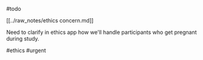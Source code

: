 #todo

[[../raw_notes/ethics concern.md]]

Need to clarify in ethics app how we'll handle participants who get pregnant during study.

#ethics #urgent 